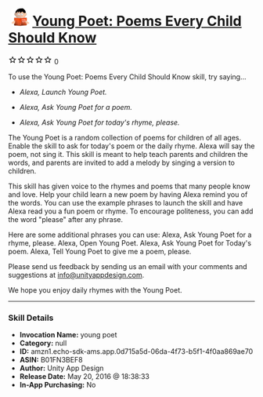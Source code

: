 # &nbsp;<img src="skill_icon" alt="Young Poet: Poems Every Child Should Know icon" width="36"> [Young Poet: Poems Every Child Should Know](http://alexa.amazon.com/#skills/amzn1.echo-sdk-ams.app.0d715a5d-06da-4f73-b5f1-4f0aa869ae70)
![0 stars](../../images/ic_star_border_black_18dp_1x.png)![0 stars](../../images/ic_star_border_black_18dp_1x.png)![0 stars](../../images/ic_star_border_black_18dp_1x.png)![0 stars](../../images/ic_star_border_black_18dp_1x.png)![0 stars](../../images/ic_star_border_black_18dp_1x.png) 0

To use the Young Poet: Poems Every Child Should Know skill, try saying...

* *Alexa, Launch Young Poet.*

* *Alexa, Ask Young Poet for a poem.*

* *Alexa, Ask Young Poet for today's rhyme, please.*

The Young Poet is a random collection of poems for children of all ages. Enable the skill to ask for today's poem or the daily rhyme. Alexa will say the poem, not sing it. This skill is meant to help teach parents and children the words, and parents are invited to add a melody by singing a version to children.

This skill has given voice to the rhymes and poems that many people know and love. Help your child learn a new poem by having Alexa remind you of the words. You can use the example phrases to launch the skill and have Alexa read you a fun poem or rhyme. To encourage politeness, you can add the word "please" after any phrase.

Here are some additional phrases you can use:
Alexa, Ask Young Poet for a rhyme, please.
Alexa, Open Young Poet.
Alexa, Ask Young Poet for Today's poem.
Alexa, Tell Young Poet to give me a poem, please.

Please send us feedback by sending us an email with your comments and suggestions at info@unityappdesign.com. 

We hope you enjoy daily rhymes with the Young Poet.

***

### Skill Details

* **Invocation Name:** young poet
* **Category:** null
* **ID:** amzn1.echo-sdk-ams.app.0d715a5d-06da-4f73-b5f1-4f0aa869ae70
* **ASIN:** B01FN3BEF8
* **Author:** Unity App Design
* **Release Date:** May 20, 2016 @ 18:38:33
* **In-App Purchasing:** No
